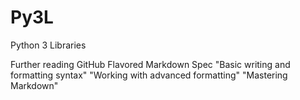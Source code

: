 # Py3L
Python 3 Libraries



Further reading
GitHub Flavored Markdown Spec
"Basic writing and formatting syntax"
"Working with advanced formatting"
"Mastering Markdown"

